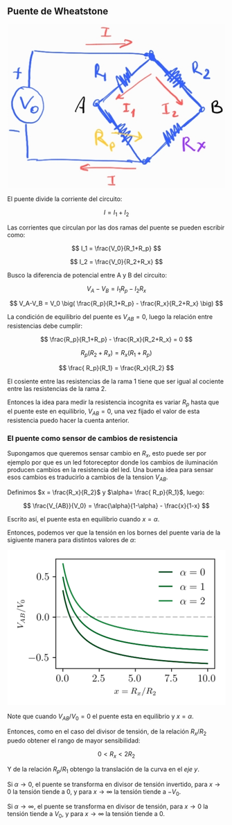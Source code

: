 ## Puente de Wheatstone

![pw](images/puenteW.jpg)

El puente divide la corriente del circuito:

$$
I= I_1+I_2
$$

Las corrientes que circulan por las dos ramas del puente se pueden escribir como:

$$
I_1 = \frac{V_0}{R_1+R_p}
$$

$$
I_2 = \frac{V_0}{R_2+R_x}
$$

Busco la diferencia de potencial entre A y B del circuito:

$$
V_A-V_B = I_1 R_p - I_2 R_x
$$

$$
V_A-V_B = V_0 \big( \frac{R_p}{R_1+R_p} - \frac{R_x}{R_2+R_x}  \big)
$$

La condición de equilibrio del puente es $V_{AB}=0$, luego la relación entre resistencias debe cumplir:

$$
\frac{R_p}{R_1+R_p} - \frac{R_x}{R_2+R_x} = 0
$$

$$
R_p(R_2 + R_x) = R_x(R_1+R_p)
$$

$$
\frac{ R_p}{R_1} = \frac{R_x}{R_2} 
$$

El cosiente entre las resistencias de la rama 1 tiene que ser igual al cociente entre las resistencias de la rama 2.

Entonces la idea para medir la resistencia incognita es variar $R_p$ hasta que el puente este en equilibrio, $V_{AB}=0$, una vez fijado el valor de esta resistencia puedo hacer la cuenta anterior.

### El puente como sensor de cambios de resistencia

Supongamos que queremos sensar cambio en $R_x$, esto puede ser por ejemplo por que es un led fotoreceptor donde los cambios de iluminación producen cambios en la resistencia del led. Una buena idea para sensar esos cambios es traducirlo a cambios de la tension $V_{AB}$.

Definimos $x = \frac{R_x}{R_2}$ y $\alpha= \frac{ R_p}{R_1}$, luego:

$$
\frac{V_{AB}}{V_0} = \frac{\alpha}{1-\alpha} - \frac{x}{1-x}
$$

Escrito así, el puente esta en equilibrio cuando $x=\alpha$.

Entonces, podemos ver que la tensión en los bornes del puente varia de la sigiuente manera para distintos valores de $\alpha$:

![vab](images/Vab_puenteW.png)

Note que cuando $V_{AB}/V_0 =0$ el puente esta en equilibrio y $x=\alpha$.

Entonces, como en el caso del divisor de tensión, de la relación $R_x/R_2$ puedo obtener el rango de mayor sensibilidad:

$$
0<R_x<2R_2
$$

Y de la relación $R_p/R_1$ obtengo la translación de la curva en el *eje y*. 

Si $\alpha\to0$, el puente se transforma en divisor de tensión invertido, para $x\to0$ la tensión tiende a 0, y para $x\to\infty$ la tensión tiende a $-V_0$.

Si $\alpha\to\infty$, el puente se transforma en divisor de tensión, para $x\to0$ la tensión tiende a $V_0$, y para $x\to\infty$ la tensión tiende a $0$.
